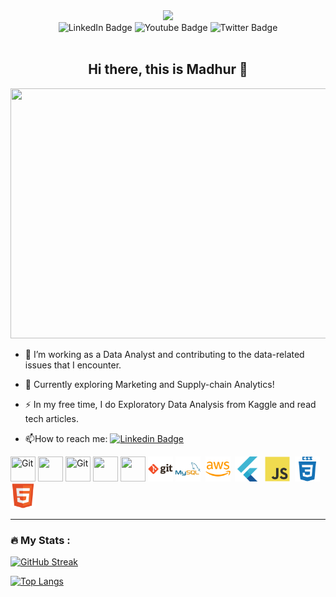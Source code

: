 <div id="header" align="center">
  <img src="https://media.giphy.com/media/M9gbBd9nbDrOTu1Mqx/giphy.gif" width="100"/>
</div>

<div id="badges" align = "center">
  <img src="https://img.shields.io/badge/LinkedIn-blue?style=for-the-badge&logo=linkedin&logoColor=white" alt="LinkedIn Badge"/>
  <img src="https://img.shields.io/badge/YouTube-red?style=for-the-badge&logo=youtube&logoColor=white" alt="Youtube Badge"/>
  <img src="https://img.shields.io/badge/Twitter-blue?style=for-the-badge&logo=twitter&logoColor=white" alt="Twitter Badge"/>
</div>

<div align="center">
  <img src="https://komarev.com/ghpvc/?username=your-github-username&style=flat-square&color=blue" alt=""/>
</div>

<div align="center">
  <h2>Hi there, this is Madhur 👋</h2>
</div>

<div align="center">
  <img src="https://i.giphy.com/media/v1.Y2lkPTc5MGI3NjExY3dsdzBkeXU3Ymp1NDh3cTE2NWtwOG5heHBzZ3RscDlzbzhvZ3QxbyZlcD12MV9pbnRlcm5hbF9naWZfYnlfaWQmY3Q9Zw/ef6T3K8lAgu3rcEOTy/giphy.gif" width="600" height="400"/>
</div>

- :telescope: I’m working as a Data Analyst and contributing to the data-related issues that I encounter.

- :seedling: Currently exploring Marketing and Supply-chain Analytics!

- :zap: In my free time, I do Exploratory Data Analysis from Kaggle and read tech articles.

- :mailbox:How to reach me: [![Linkedin Badge](https://img.shields.io/badge/-Madhur-blue?style=flat&logo=Linkedin&logoColor=white)](https://www.linkedin.com/in/madhur-mohnish)

<div>
  <img src="https://i.giphy.com/media/v1.Y2lkPTc5MGI3NjExdXV4ZzMzcWMwdnd1YmR3Zm9zNjRpdTVpMG53ZGI3enhiOG0ycDk1ayZlcD12MV9pbnRlcm5hbF9naWZfYnlfaWQmY3Q9Zw/e8VME1rHs71kM2si0U/giphy.gif" title="Git" **alt="Git" width="40" height="40"/>
  <img src="https://i.giphy.com/media/v1.Y2lkPTc5MGI3NjExenF1b2ZwM3dmeTcxZXlhcDhhYWZibHdocnBrZWMzbnoyaml3empiMCZlcD12MV9pbnRlcm5hbF9naWZfYnlfaWQmY3Q9Zw/a33ABpn5p6JnaWa9Bj/giphy.gif" **alt="Git" width="40" height="40"/>
  <img src="https://i.giphy.com/media/v1.Y2lkPTc5MGI3NjExYmhyYTVoaTdxdXJ1eDdibWNoNmZuODdydjBhNjEzNnc2eWk2YXRxayZlcD12MV9pbnRlcm5hbF9naWZfYnlfaWQmY3Q9Zw/GArDUI0vDY3DKrAw3n/giphy.gif" title="Git" **alt="Git" width="40" height="40"/>
  <img src="https://i.giphy.com/media/v1.Y2lkPTc5MGI3NjExN3l3NDZ1aXM0MmttemxyM2k1aXlpd2d0ODBsMmFnbXJubmxyM2cwcyZlcD12MV9pbnRlcm5hbF9naWZfYnlfaWQmY3Q9Zw/W320lvAusILtFjuqrV/giphy.gif" **alt="Git" width="40" height="40"/>
  <img src="https://i.giphy.com/media/v1.Y2lkPTc5MGI3NjExbGVvOGI5bGxrdGdsZGliZjRtazZ5anV1Zmx5ZzY2ZzM4Zmk2MTFnNSZlcD12MV9pbnRlcm5hbF9naWZfYnlfaWQmY3Q9cw/OyEZtoOqB8wotBALcO/giphy.gif" **alt="Git" width="40" height="40"/>
  <img src="https://github.com/devicons/devicon/blob/master/icons/git/git-original-wordmark.svg" title="Git" **alt="Git" width="40" height="40"/>
  <img src="https://github.com/devicons/devicon/blob/master/icons/mysql/mysql-original-wordmark.svg" title="MySQL"  alt="MySQL" width="40" height="40"/>&nbsp;
  <img src="https://github.com/devicons/devicon/blob/master/icons/amazonwebservices/amazonwebservices-plain-wordmark.svg" title="AWS" alt="AWS" width="40" height="40"/>&nbsp;
  <img src="https://github.com/devicons/devicon/blob/master/icons/flutter/flutter-original.svg" title="Flutter" alt="Flutter" width="40" height="40"/>&nbsp;
  <img src="https://github.com/devicons/devicon/blob/master/icons/javascript/javascript-original.svg" title="JavaScript" alt="JavaScript" width="40" height="40"/>&nbsp;
  <img src="https://github.com/devicons/devicon/blob/master/icons/css3/css3-plain-wordmark.svg"  title="CSS3" alt="CSS" width="40" height="40"/>&nbsp;
  <img src="https://github.com/devicons/devicon/blob/master/icons/html5/html5-original.svg" title="HTML5" alt="HTML" width="40" height="40"/>&nbsp;
</div>

---

### :fire: My Stats :
[![GitHub Streak](http://github-readme-streak-stats.herokuapp.com?user=MadhurMohnish&theme=github-dark-dimmed&hide_border=true)](https://git.io/streak-stats)

[![Top Langs](https://github-readme-stats.vercel.app/api/top-langs/?username=MadhurMohnish&layout=compact&theme=vision-friendly-dark)](https://github.com/anuraghazra/github-readme-stats)

